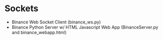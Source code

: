 # Sockets
- Binance Web Socket Client (binance_ws.py)
- Binance Python Server w/ HTML Javascript Web App (BinanceServer.py and binance_webapp.html)
